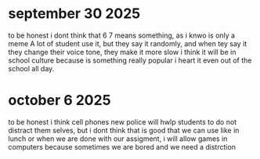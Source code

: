 # september 30 2025
to be honest i dont think that 6 7 means something, as i knwo is only a meme 
A lot of student use it, but they say it randomly, 
and when tey say it they change their voice tone, they make it more slow 
i think it will be in school culture because is something really popular 
i heart it even out of the school all day.
# october 6 2025 
to be honest i think cell phones new police will hwlp students to do not distract them selves,
but i dont think that is good that we can use like in lunch or when we are done with our assigment, i will allow games in computers 
because sometimes we are bored and we need a distrction 
